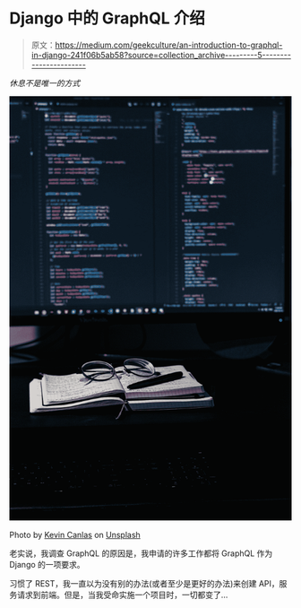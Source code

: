 # Django 中的 GraphQL 介绍

> 原文：<https://medium.com/geekculture/an-introduction-to-graphql-in-django-241f06b5ab58?source=collection_archive---------5----------------------->

*休息不是唯一的方式*

![](img/97bd5266a1637a871542e668febe1fe4.png)

Photo by [Kevin Canlas](https://unsplash.com/@kvncnls?utm_source=medium&utm_medium=referral) on [Unsplash](https://unsplash.com?utm_source=medium&utm_medium=referral)

老实说，我调查 GraphQL 的原因是，我申请的许多工作都将 GraphQL 作为 Django 的一项要求。

习惯了 REST，我一直以为没有别的办法(或者至少是更好的办法)来创建 API，服务请求到前端。但是，当我受命实施一个项目时，一切都变了…